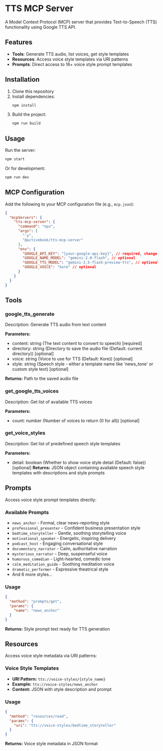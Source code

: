 # TTS MCP Server

A Model Context Protocol (MCP) server that provides Text-to-Speech (TTS) functionality using Google TTS API.

## Features

- **Tools**: Generate TTS audio, list voices, get style templates
- **Resources**: Access voice style templates via URI patterns
- **Prompts**: Direct access to 16+ voice style prompt templates

## Installation

1. Clone this repository
2. Install dependencies:
   ```bash
   npm install
   ```
3. Build the project:
   ```bash
   npm run build
   ```

## Usage

Run the server:
```bash
npm start
```

Or for development:
```bash
npm run dev
```

## MCP Configuration

Add the following to your MCP configuration file (e.g., `mcp.json`):

```json
{
  "mcpServers": {
    "tts-mcp-server": {
      "command": "npx",
      "args": [
        "-y",
        "@activebook/tts-mcp-server"
      ],
      "env": {
        "GOOGLE_API_KEY": "{your-google-api-key}", // required, change to your own key
        "GOOGLE_NAME_MODEL": "gemini-2.0-flash", // optional
        "GOOGLE_TTS_MODEL": "gemini-2.5-flash-preview-tts", // optional
        "GOOGLE_VOICE": "kore" // optional
      }
    }
  }
}
```

## Tools

### google_tts_generate

Description: Generate TTS audio from text content

**Parameters:**

- content: string (The text content to convert to speech) [required]
- directory: string (Directory to save the audio file (Default: current directory)) [optional]
- voice: string (Voice to use for TTS (Default: Kore)) [optional]
- style: string (Speech style - either a template name like 'news_tone' or custom style text) [optional]

**Returns:** Path to the saved audio file

### get_google_tts_voices

Description: Get list of available TTS voices

**Parameters:**

- count: number (Number of voices to return (0 for all)) [optional]

### get_voice_styles

Description: Get list of predefined speech style templates

**Parameters:**

- detail: boolean (Whether to show voice style detail (Default: false)) [optional]
**Returns:** JSON object containing available speech style templates with descriptions and style prompts

## Prompts

Access voice style prompt templates directly:

### Available Prompts
- `news_anchor` - Formal, clear news-reporting style
- `professional_presenter` - Confident business presentation style
- `bedtime_storyteller` - Gentle, soothing storytelling voice
- `motivational_speaker` - Energetic, inspiring delivery
- `podcast_host` - Engaging conversational style
- `documentary_narrator` - Calm, authoritative narration
- `mysterious_narrator` - Deep, suspenseful voice
- `humorous_comedian` - Light-hearted, comedic tone
- `calm_meditation_guide` - Soothing meditation voice
- `dramatic_performer` - Expressive theatrical style
- And 6 more styles...

### Usage
```json
{
  "method": "prompts/get",
  "params": {
    "name": "news_anchor"
  }
}
```

**Returns:** Style prompt text ready for TTS generation

## Resources

Access voice style metadata via URI patterns:

### Voice Style Templates
- **URI Pattern:** `tts://voice-styles/{style_name}`
- **Example:** `tts://voice-styles/news_anchor`
- **Content:** JSON with style description and prompt

### Usage
```json
{
  "method": "resources/read",
  "params": {
    "uri": "tts://voice-styles/bedtime_storyteller"
  }
}
```

**Returns:** Voice style metadata in JSON format



